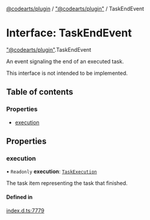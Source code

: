 [@codearts/plugin](../README.md) / ["@codearts/plugin"](../modules/_codearts_plugin_.md) / TaskEndEvent

# Interface: TaskEndEvent

["@codearts/plugin"](../modules/_codearts_plugin_.md).TaskEndEvent

An event signaling the end of an executed task.

This interface is not intended to be implemented.

## Table of contents

### Properties

- [execution](codearts_plugin_.TaskEndEvent.md#execution)

## Properties

### execution

• `Readonly` **execution**: [`TaskExecution`](codearts_plugin_.TaskExecution.md)

The task item representing the task that finished.

#### Defined in

[index.d.ts:7779](https://github.com/shuyaqian/cloudide-plugin-api/blob/3fbdd11/index.d.ts#L7779)

